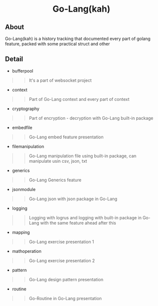 <div align="center">
    <h1>Go-Lang(kah)</h1>
</div>

## About
Go-Lang(kah) is a history tracking that documented every part of golang feature, packed with some practical struct and other

## Detail

- bufferpool
>> It's a part of websocket project

- context
>> Part of Go-Lang context and every part of context

- cryptography
>> Part of encryption - decryption with Go-Lang built-in package

- embedfile
>> Go-Lang embed feature presentation

- filemanipulation
>> Go-Lang manipulation file using built-in package, can manipulate usin csv, json, txt

- generics 
>> Go-Lang Generics feature

- jsonmodule
>> Go-Lang json with json package in Go-Lang

- logging
>> Logging with logrus and logging with built-in package in Go-Lang with the same feature ahead after this

- mapping
>> Go-Lang exercise presentation 1

- mathoperation
>> Go-Lang exercise presentation 2

- pattern 
>> Go-Lang design pattern presentation

- routine
>> Go-Routine in Go-Lang presentation
